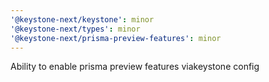 ```yaml
---
'@keystone-next/keystone': minor
'@keystone-next/types': minor
'@keystone-next/prisma-preview-features': minor
---
```


Ability to enable prisma preview features viakeystone config
